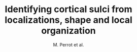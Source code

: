 ---
cat: gaia
subcat: architecture
bestof: false
author: M. Perrot et al.
title: Identifying cortical sulci from localizations, shape and local organization
year: 2008
type: misc
---